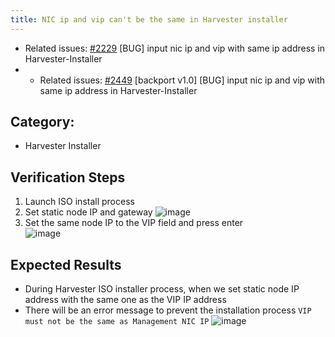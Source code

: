 ```yaml
---
title: NIC ip and vip can't be the same in Harvester installer
---
```


* Related issues: [#2229](https://github.com/harvester/harvester/issues/2229) [BUG] input nic ip and vip with same ip address in Harvester-Installer
* * Related issues: [#2449](https://github.com/harvester/harvester/issues/2449) [backport v1.0] [BUG] input nic ip and vip with same ip address in Harvester-Installer

## Category: 
* Harvester Installer

## Verification Steps
1. Launch ISO install process 
1. Set static node IP and gateway
![image](https://user-images.githubusercontent.com/29251855/173719118-1fd1609d-74f2-4f7d-9ff3-e1d21227e542.png)
1. Set the same node IP to the VIP field and press enter  
![image](https://user-images.githubusercontent.com/29251855/173719257-f60b55fd-0211-4fb7-8f45-3176eef4e577.png)

## Expected Results
* During Harvester ISO installer process, when we set static node IP address with the same one as the VIP IP address
* There will be an error message to prevent the installation process
`VIP must not be the same as Management NIC IP`
![image](https://user-images.githubusercontent.com/29251855/173719257-f60b55fd-0211-4fb7-8f45-3176eef4e577.png)
